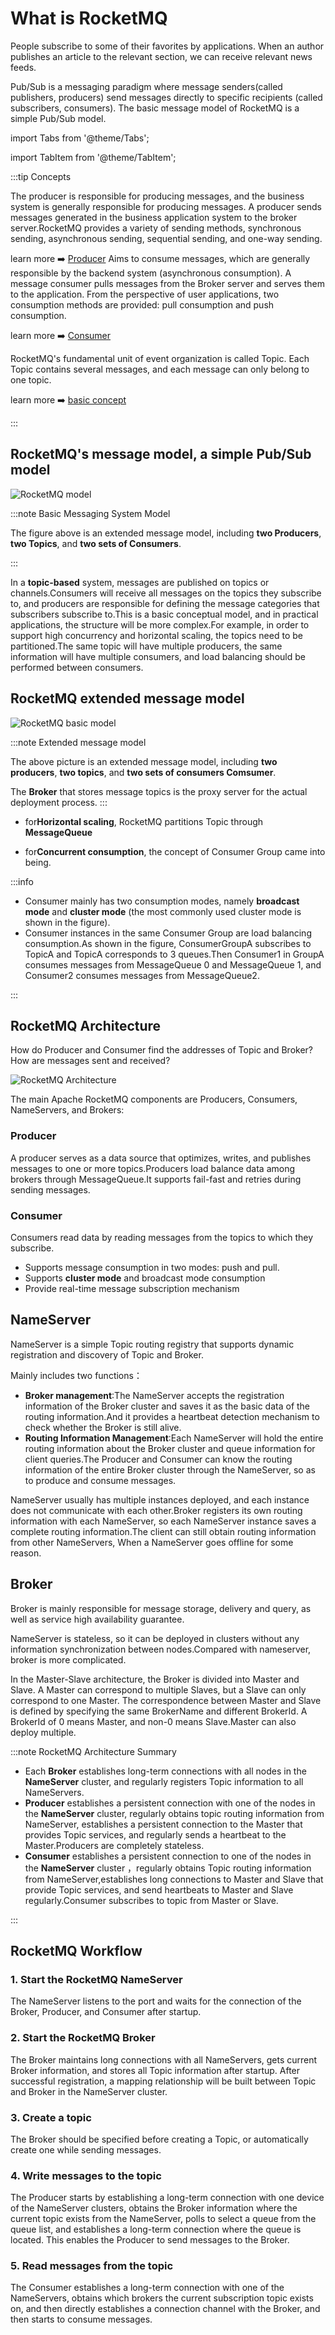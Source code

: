 # What is RocketMQ

People subscribe to some of their favorites by applications.
When an author publishes an article to the relevant section, we can receive relevant news feeds.


Pub/Sub is a messaging paradigm where message senders(called publishers, producers) send messages directly to specific recipients (called subscribers, consumers). The basic message model of RocketMQ is a simple Pub/Sub model.


import Tabs from '@theme/Tabs';	

import TabItem from '@theme/TabItem';

:::tip Concepts

<Tabs>
  <TabItem value="Producer" label="生产者" default>
   The producer is responsible for producing messages, and the business system is generally responsible for producing messages. A producer sends messages generated in the business application system to the broker server.RocketMQ provides a variety of sending methods, synchronous sending, asynchronous sending, sequential sending, and one-way sending.

learn more  ➡️ [Producer](/docs/生产者/04concept1)
  </TabItem>
  <TabItem value="Consumer" label="消费者">
   Aims to consume messages, which are generally responsible by the backend system (asynchronous consumption). A message consumer pulls messages from the Broker server and serves them to the application. From the perspective of user applications, two consumption methods are provided: pull consumption and push consumption.

learn more  ➡️ [Consumer](/docs/消费者/11concept2)

  </TabItem>
  <TabItem value="Topic" label="主题">
  RocketMQ's fundamental unit of event organization is called Topic. Each Topic contains several messages, and each message can only belong to one topic.

learn more  ➡️ [basic concept](/docs/生产者/04concept1)

  </TabItem>
</Tabs>

:::


## RocketMQ's message model, a simple Pub/Sub model

![RocketMQ model](../picture/RocketMQ概念模型.png)





:::note Basic Messaging System Model

 The figure above is an extended message model, including **two Producers**, **two Topics**, and **two sets of Consumers**.

:::

In a **topic-based** system, messages are published on topics or channels.Consumers will receive all messages on the topics they subscribe to, and producers are responsible for defining the message categories that subscribers subscribe to.This is a basic conceptual model, and in practical applications, the structure will be more complex.For example, in order to support high concurrency and horizontal scaling, the topics need to be partitioned.The same topic will have multiple producers, the same information will have multiple consumers, and load balancing should be performed between consumers.




## RocketMQ extended message model



![RocketMQ basic model](../picture/RocketMQ基本模型.png)



:::note Extended message model

The above picture is an extended message model, including **two producers**, **two topics**, and **two sets of consumers Comsumer**.

The **Broker** that stores message topics is the proxy server for the actual deployment process.
:::

- for**Horizontal scaling**, RocketMQ partitions Topic through **MessageQueue**

- for**Concurrent consumption**, the concept of Consumer Group came into being.

:::info

- Consumer mainly has two consumption modes, namely **broadcast mode** and **cluster mode** (the most commonly used cluster mode is shown in the figure).
- Consumer instances in the same Consumer Group are load balancing consumption.As shown in the figure, ConsumerGroupA subscribes to TopicA and TopicA corresponds to 3 queues.Then Consumer1 in GroupA consumes messages from MessageQueue 0 and MessageQueue 1, and Consumer2 consumes messages from MessageQueue2.

:::

## RocketMQ Architecture

How do Producer and Consumer find the addresses of Topic and Broker? How are messages sent and received?

![RocketMQ Architecture](../picture/RocketMQ部署架构.png)

The main Apache RocketMQ components are Producers, Consumers, NameServers, and Brokers:

###  **Producer**

A  producer serves as a data source that optimizes, writes, and publishes messages to one or more  topics.Producers load balance data among brokers through MessageQueue.It supports fail-fast and retries during sending messages.

### **Consumer**

Consumers read data by reading messages from the topics to which they subscribe.

- Supports message consumption in two modes: push and pull.
- Supports **cluster mode** and broadcast mode consumption
- Provide real-time message subscription mechanism

##  **NameServer**

NameServer is a simple Topic routing registry that supports dynamic registration and discovery of Topic and Broker.

Mainly includes two functions：
- **Broker management**:The NameServer accepts the registration information of the Broker cluster and saves it as the basic data of the routing information.And it provides a heartbeat detection mechanism to check whether the Broker is still alive.
- **Routing Information Management**:Each NameServer will hold the entire routing information about the Broker cluster and queue information for client queries.The Producer and Consumer can know the routing information of the entire Broker cluster through the NameServer, so as to produce and consume messages.

NameServer usually has multiple instances deployed, and each instance does not communicate with each other.Broker registers its own routing information with each NameServer, so each NameServer instance saves a complete routing information.The client can still obtain routing information from other NameServers, When a NameServer goes offline for some reason.

##  Broker

Broker is mainly responsible for message storage, delivery and query, as well as service high availability guarantee.

NameServer is stateless, so it can be deployed in clusters without any information synchronization between nodes.Compared with nameserver, broker is more complicated.

In the Master-Slave architecture, the Broker is divided into Master and Slave.
A Master can correspond to multiple Slaves, but a Slave can only correspond to one Master.
The correspondence between Master and Slave is defined by specifying the same BrokerName and different BrokerId. A BrokerId of 0 means Master, and non-0 means Slave.Master can also deploy multiple.



:::note RocketMQ Architecture Summary

- Each **Broker** establishes long-term connections with all nodes in the **NameServer** cluster, and regularly registers Topic information to all NameServers.
- **Producer** establishes a persistent connection with one of the nodes in the **NameServer** cluster, regularly obtains topic routing information from NameServer, establishes a persistent connection to the Master that provides Topic services, and regularly sends a heartbeat to the Master.Producers are completely stateless.
- **Consumer** establishes a persistent connection to one of the nodes in the **NameServer** cluster
，regularly obtains Topic routing information from NameServer,establishes long connections to Master and Slave that provide Topic services, and send heartbeats to Master and Slave regularly.Consumer subscribes to topic from Master or Slave.

:::

## RocketMQ Workflow

### 1. Start the RocketMQ NameServer

The NameServer listens to the port and waits for the connection of the Broker, Producer, and Consumer after startup.

### 2. Start the RocketMQ Broker

The Broker maintains long connections with all NameServers, gets current Broker information, and stores all Topic information after startup. After successful registration, a mapping relationship will be built between Topic and Broker in the NameServer cluster.

### 3. Create a topic

The Broker should be specified before creating a Topic, or automatically create one while sending messages.

### 4. Write messages to the topic

The Producer starts by establishing a long-term connection with one device of the NameServer clusters, obtains the Broker information where the current topic exists from the NameServer, polls to select a queue from the queue list, and establishes a long-term connection where the queue is located. This enables the Producer to send messages to the Broker.

### 5. Read messages from the topic

The Consumer establishes a long-term connection with one of the NameServers, obtains which brokers the current subscription topic exists on, and then directly establishes a connection channel with the Broker, and then starts to consume messages.


